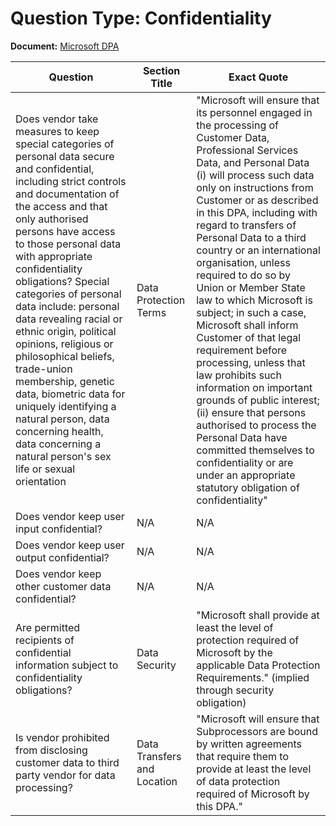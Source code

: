 # Question Type: Confidentiality

**Document:** [Microsoft DPA](../../../../documentation/Microsoft%20Copilot%20%28individual%29/Microsoft%20DPA.pdf)

| Question | Section Title | Exact Quote |
|----------|----------------|--------------|
| Does vendor take measures to keep special categories of personal data secure and confidential, including strict controls and documentation of the access and that only authorised persons have access to those personal data with appropriate confidentiality obligations? Special categories of personal data include: personal data revealing racial or ethnic origin, political opinions, religious or philosophical beliefs, trade-union membership, genetic data, biometric data for uniquely identifying a natural person, data concerning health, data concerning a natural person's sex life or sexual orientation | Data Protection Terms | "Microsoft will ensure that its personnel engaged in the processing of Customer Data, Professional Services Data, and Personal Data (i) will process such data only on instructions from Customer or as described in this DPA, including with regard to transfers of Personal Data to a third country or an international organisation, unless required to do so by Union or Member State law to which Microsoft is subject; in such a case, Microsoft shall inform Customer of that legal requirement before processing, unless that law prohibits such information on important grounds of public interest; (ii) ensure that persons authorised to process the Personal Data have committed themselves to confidentiality or are under an appropriate statutory obligation of confidentiality" |
| Does vendor keep user input confidential? | N/A | N/A |
| Does vendor keep user output confidential? | N/A | N/A |
| Does vendor keep other customer data confidential? | N/A | N/A |
| Are permitted recipients of confidential information subject to confidentiality obligations? | Data Security | "Microsoft shall provide at least the level of protection required of Microsoft by the applicable Data Protection Requirements." (implied through security obligation) |
| Is vendor prohibited from disclosing customer data to third party vendor for data processing? | Data Transfers and Location | "Microsoft will ensure that Subprocessors are bound by written agreements that require them to provide at least the level of data protection required of Microsoft by this DPA." |